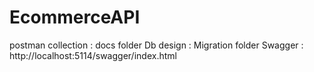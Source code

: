 # EcommerceAPI

postman collection : docs folder
Db design : Migration folder
Swagger : http://localhost:5114/swagger/index.html